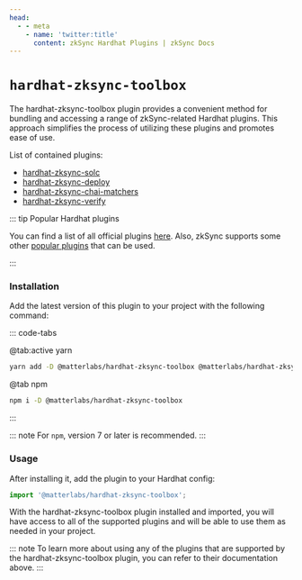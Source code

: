 ```yaml
---
head:
  - - meta
    - name: 'twitter:title'
      content: zkSync Hardhat Plugins | zkSync Docs
---
```


# `hardhat-zksync-toolbox`

The hardhat-zksync-toolbox plugin provides a convenient method for bundling and accessing a range of zkSync-related
Hardhat plugins. This approach simplifies the process of utilizing these plugins and promotes ease of use.

List of contained plugins:

- [hardhat-zksync-solc](./hardhat-zksync-solc.md)
- [hardhat-zksync-deploy](./hardhat-zksync-deploy.md)
- [hardhat-zksync-chai-matchers](./hardhat-zksync-chai-matchers.md)
- [hardhat-zksync-verify](./hardhat-zksync-verify.md)

::: tip Popular Hardhat plugins

You can find a list of all official plugins [here](./getting-started.md). Also, zkSync supports some other
[popular plugins](./other-plugins.md) that can be used.

:::

### Installation

Add the latest version of this plugin to your project with the following command:

::: code-tabs

@tab:active yarn

```bash
yarn add -D @matterlabs/hardhat-zksync-toolbox @matterlabs/hardhat-zksync-solc @matterlabs/hardhat-zksync-chai-matchers @matterlabs/hardhat-zksync-deploy @matterlabs/hardhat-zksync-verify @nomicfoundation/hardhat-verify @nomiclabs/hardhat-ethers ethers chai zksync-ethers
```

@tab npm

```bash
npm i -D @matterlabs/hardhat-zksync-toolbox
```

:::

::: note For `npm`, version 7 or later is recommended. :::

### Usage

After installing it, add the plugin to your Hardhat config:

```javascript
import '@matterlabs/hardhat-zksync-toolbox';
```

With the hardhat-zksync-toolbox plugin installed and imported, you will have access to all of the supported plugins and
will be able to use them as needed in your project.

::: note To learn more about using any of the plugins that are supported by the hardhat-zksync-toolbox plugin, you can
refer to their documentation above. :::
